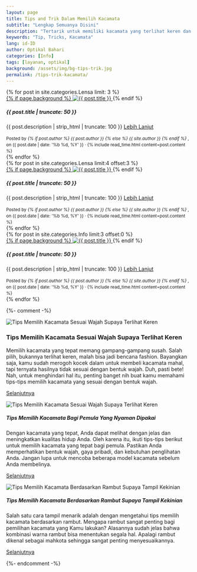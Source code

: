 ```yaml
---
layout: page
title: Tips and Trik Dalam Memilih Kacamata
subtitle: "Lengkap Semuanya Disini"
description: "Tertarik untuk memiliki kacamata yang terlihat keren dan sesuai dengan wajahmu? Baca artikel ini untuk mengetahui tips memilih kacamata yang sesuai dengan bentuk wajahmu agar terlihat lebih seimbang dan menarik"
keywords: "Tip, Tricks, Kacamata"
lang: id-ID
author: Optikal Bahari
categories: [Info]
tags: [layanan, optikal]
background: /assets/img/bg-tips-trik.jpg
permalink: /tips-trik-kacamata/
---
```


<section id="posts-category1">
	<div class="card-deckrow mb-3 card-deck">
		{% for post in site.categories.Lensa limit: 3 %}
		<div class="card shadow p-0 mb-3 bg-white rounded hover-zoomin">
			<a href="{{ post.url | prepend: site.baseurl | replace: '//', '/' }}" 
				title="{{ post.title }}">
				{% if page.background %}
				<img 
					itemprop="image" 
					src="{{ post.background | prepend: site.baseurl | replace: '//', '/' }}"
					class="card-img-top img-fluid"
					loading="lazy"
					alt="{{ post.title }}" />
			</a>
			{% endif %}
			<div class="card-body">
				<h5 class="card-title">
					{{ post.title | truncate: 50 }}
				</h5>
				<p>
					{{ post.description | strip_html | truncate: 100 }}
					<a class="btn btn-primary rounded-pill mt-3 align-text-bottom text-decoration-none"
						href="{{ post.url | prepend: site.baseurl | replace: '//', '/' }}"
						title="{{ post.title }}">Lebih Lanjut
					</a>
				</p>
			</div>
			<div class="card-footer">
				<small class="text-muted">
            Posted by <em>
                          {% if post.author %} 
                            {{ post.author }} 
                                {% else %} 
                            {{ site.author }} 
                          {% endif %}
                      </em>,
            on {{ post.date | date: '%b %d, %Y' }} 
                &middot; 
            {% include read_time.html content=post.content %}
				</small>
			</div>
		</div>
		{% endfor %}
	</div>
</section>

<section id="posts-category1">
	<div class="card-deckrow mb-3 card-deck">
		{% for post in site.categories.Lensa limit:4 offset:3 %}
		<div class="card shadow p-0 mb-3 bg-white rounded hover-zoomin">
			<a href="{{ post.url | prepend: site.baseurl | replace: '//', '/' }}" 
				title="{{ post.title }}">
				{% if page.background %}
				<img 
					itemprop="image" 
					src="{{ post.background | prepend: site.baseurl | replace: '//', '/' }}"
					class="card-img-top img-fluid"
					loading="lazy"
					alt="{{ post.title }}" />
			</a>
			{% endif %}
			<div class="card-body">
				<h5 class="card-title">
					{{ post.title | truncate: 50 }}
				</h5>
				<p>
					{{ post.description | strip_html | truncate: 100 }}
					<a class="btn btn-primary rounded-pill mt-3 align-text-bottom text-decoration-none"
						href="{{ post.url | prepend: site.baseurl | replace: '//', '/' }}"
						title="{{ post.title }}">
            Lebih Lanjut
					</a>
				</p>
			</div>
			<div class="card-footer">
				<small class="text-muted">
            Posted by <em>
                          {% if post.author %} 
                            {{ post.author }} 
                                {% else %} 
                            {{ site.author }} 
                          {% endif %}
                      </em>,
            on {{ post.date | date: '%b %d, %Y' }} 
                &middot; 
            {% include read_time.html content=post.content %}
				</small>
			</div>
		</div>
		{% endfor %}
	</div>
</section>

<section id="posts-category1">
	<div class="card-deckrow mb-3 card-deck">
		{% for post in site.categories.Info limit:3 offset:0 %}
		<div class="card shadow p-0 mb-3 bg-white rounded hover-zoomin">
			<a href="{{ post.url | prepend: site.baseurl | replace: '//', '/' }}" 
				title="{{ post.title }}">
				{% if page.background %}
				<img 
					itemprop="image" 
					src="{{ post.background | prepend: site.baseurl | replace: '//', '/' }}"
					class="card-img-top img-fluid"
					loading="lazy"
					alt="{{ post.title }}" />
			</a>
			{% endif %}
			<div class="card-body">
				<h5 class="card-title">
					{{ post.title | truncate: 50 }}
				</h5>
				<p>
					{{ post.description | strip_html | truncate: 100 }}
					<a class="btn btn-primary rounded-pill mt-3 align-text-bottom text-decoration-none"
						href="{{ post.url | prepend: site.baseurl | replace: '//', '/' }}"
						title="{{ post.title }}">
            Lebih Lanjut
					</a>
				</p>
			</div>
			<div class="card-footer">
				<small class="text-muted">
            Posted by <em>
                          {% if post.author %} 
                            {{ post.author }} 
                                {% else %} 
                            {{ site.author }} 
                          {% endif %}
                      </em>,
            on {{ post.date | date: '%b %d, %Y' }} 
                &middot; 
            {% include read_time.html content=post.content %}
				</small>
			</div>
		</div>
		{% endfor %}
	</div>
</section>

{%- comment -%} <div class="card shadow p-3 bg-white mb-5">
<img data-src="/assets/img/posts/kpop-female-00/kpop-female-00.jpg" 
      src="/assets/img/posts/kpop-female-00/kpop-female-00.jpg" 
      class="card-img-top text-decoration-none" 
      alt="Tips Memilih Kacamata Sesuai Wajah Supaya Terlihat Keren">

  <div class="card-body">
    <h3 class="card-title">
      Tips Memilih Kacamata Sesuai Wajah Supaya Terlihat Keren
    </h3>
    <p class="card-text">
        Memilih kacamata yang tepat memang gampang-gampang susah. Salah pilih, bukannya terlihat keren, malah bisa jadi bencana fashion. Bayangkan saja, kamu sudah merogoh kocek dalam untuk membeli kacamata mahal, tapi ternyata hasilnya tidak sesuai dengan bentuk wajah. Duh, pasti bete! Nah, untuk menghindari hal itu, penting banget nih buat kamu memahami tips-tips memilih kacamata yang sesuai dengan bentuk wajah.
    </p>
    <p class="card-text">
    	<a class="btn btn-primary rounded-pill text-decoration-none" 
        href="{{"/tips-kacamata/" | relative_url }}" 
        title="Tips Memilih Kacamata Sesuai Wajah Supaya Terlihat Keren">
        Selanjutnya
      </a>
    </p>
  </div>
</div>

<div class="card shadow p-3 bg-white mb-5">
  <img data-src="/assets/img/posts/tips-kacamata-kpop/tips-kacamata-pemula-nyaman-dipakai-02.jpg" 
      src="/assets/img/posts/tips-kacamata-kpop/tips-kacamata-pemula-nyaman-dipakai-02.jpg" 
      class="card-img-top" 
      alt="Tips Memilih Kacamata Sesuai Wajah Supaya Terlihat Keren">
  <div class="card-body">
    <h5 class="card-title">
      Tips Memilih Kacamata Bagi Pemula Yang Nyaman Dipakai
    </h5>
    <p class="card-text">
      Dengan kacamata yang tepat, Anda dapat melihat dengan jelas dan meningkatkan kualitas hidup Anda. Oleh karena itu, ikuti tips-tips berikut untuk memilih kacamata yang tepat bagi pemula. Pastikan Anda memperhatikan bentuk wajah, gaya pribadi, dan kebutuhan penglihatan Anda. Jangan lupa untuk mencoba beberapa model kacamata sebelum Anda membelinya.
    </p>
    <p class="card-text">
    	<a class="btn btn-primary rounded-pill" 
          href="{{"/tips-kacamata-pemula-nyaman-dipakai/" | relative_url }}" 
          title="Tips Memilih Kacamata Bagi Pemula Yang Nyaman Dipakai">Selanjutnya
      </a>
    </p>
  </div>
</div>

<div class="card shadow p-3 bg-white mb-5">
  <img data-src="/assets/img/posts/french-girl/french-girl-02.jpg" 
    class="card-img-top text-decoration-none"
    src="/assets/img/posts/french-girl/french-girl-02.jpg"     
    alt="Tips Memilih Kacamata Berdasarkan Rambut Supaya Tampil Kekinian">
  <div class="card-body">
    <h5 class="card-title">
      Tips Memilih Kacamata Berdasarkan Rambut Supaya Tampil Kekinian
    </h5>
    <p class="card-text">
      Salah satu cara tampil menarik adalah dengan mengetahui tips memilih kacamata berdasarkan rambut. Mengapa rambut sangat penting bagi pemilihan kacamata yang Kamu lakukan? Alasannya sudah jelas bahwa kombinasi warna rambut bisa menentukan segala hal. Apalagi rambut dikenal sebagai mahkota sehingga sangat penting menyesuaikannya.
	  </p>
    <p class="card-text">
    	<a class="btn btn-primary rounded-pill text-decoration-none" 
          href="{{"/tips-kacamata-gaya-rambut/" | relative_url }}" 
          title="Tips Memilih Kacamata Berdasarkan Rambut Supaya Tampil Kekinian">
          Selanjutnya
      </a>
    </p>
  </div>
</div> {%- endcomment -%}
